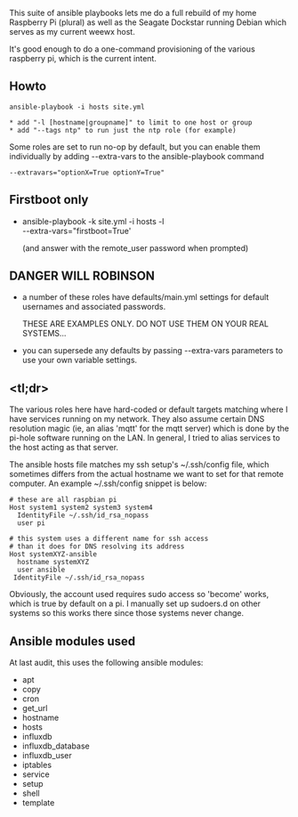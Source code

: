 

This suite of ansible playbooks lets me do a full rebuild of
my home Raspberry Pi (plural) as well as the Seagate Dockstar
running Debian which serves as my current weewx host.

It's good enough to do a one-command provisioning of the various
raspberry pi, which is the current intent.


Howto
-----

    ansible-playbook -i hosts site.yml 

    * add "-l [hostname|groupname]" to limit to one host or group
    * add "--tags ntp" to run just the ntp role (for example)

Some roles are set to run no-op by default, but you can enable them
individually by adding --extra-vars to the ansible-playbook command

    --extravars="optionX=True optionY=True" 


Firstboot only
---------------

 - ansible-playbook -k site.yml -i hosts -l <hostname> \
     --extra-vars="firstboot=True'

   (and answer with the remote_user password when prompted)


DANGER WILL ROBINSON
--------------------

 - a number of these roles have defaults/main.yml settings for
    default usernames and associated passwords.

    THESE ARE EXAMPLES ONLY.  DO NOT USE THEM ON YOUR REAL SYSTEMS...

 - you can supersede any defaults by passing --extra-vars parameters
    to use your own variable settings.


<tl;dr>
-------

The various roles here have hard-coded or default targets matching
where I have services running on my network.  They also assume certain
DNS resolution magic (ie, an alias 'mqtt' for the mqtt server) which
is done by the pi-hole software running on the LAN.  In general, I tried
to alias services to the host acting as that server.

The ansible hosts file matches my ssh setup's ~/.ssh/config file, which
sometimes differs from the actual hostname we want to set for that
remote computer.   An example ~/.ssh/config snippet is below:


    # these are all raspbian pi
    Host system1 system2 system3 system4
      IdentityFile ~/.ssh/id_rsa_nopass
      user pi
   
    # this system uses a different name for ssh access 
    # than it does for DNS resolving its address
    Host systemXYZ-ansible
      hostname systemXYZ
      user ansible
     IdentityFile ~/.ssh/id_rsa_nopass

Obviously, the account used requires sudo access so 'become' works,
which is true by default on a pi.  I manually set up sudoers.d on
other systems so this works there since those systems never change.


Ansible modules used
--------------------

At last audit, this uses the following ansible modules:

  * apt
  * copy
  * cron
  * get_url
  * hostname
  * hosts
  * influxdb
  * influxdb_database
  * influxdb_user
  * iptables
  * service
  * setup
  * shell
  * template


